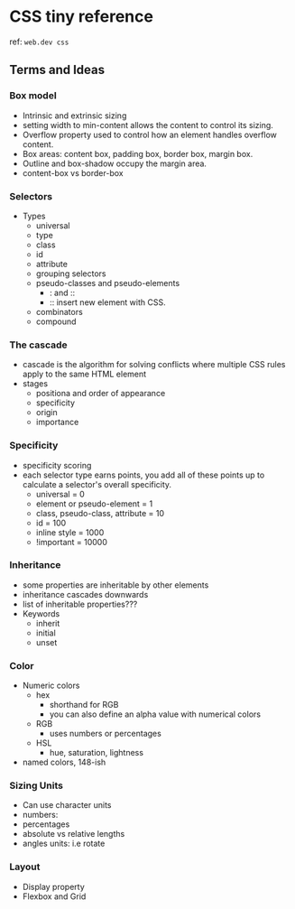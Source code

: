 # CSS tiny reference

ref: `web.dev css`

## Terms and Ideas

### Box model

- Intrinsic and extrinsic sizing
- setting width to min-content allows the content to control its sizing.
- Overflow property used to control how an element handles overflow content.
- Box areas: content box, padding box, border box, margin box.
- Outline and box-shadow occupy the margin area.
- content-box vs border-box

### Selectors

- Types
  - universal 
  - type
  - class
  - id
  - attribute
  - grouping selectors
  - pseudo-classes and pseudo-elements 
    - : and ::
    - :: insert new element with CSS.
  - combinators
  - compound 
  
### The cascade

- cascade is the algorithm for solving conflicts where multiple CSS rules apply to the same HTML element
- stages
  - positiona and order of appearance
  - specificity
  - origin
  - importance

### Specificity

- specificity scoring
- each selector type earns points, you add all of these points up to calculate a selector's overall specificity.
  - universal = 0
  - element or pseudo-element = 1
  - class, pseudo-class, attribute = 10
  - id = 100
  - inline style = 1000
  - !important  = 10000
  
### Inheritance

- some properties are inheritable by other elements
- inheritance cascades downwards
- list of inheritable properties???
- Keywords
  - inherit
  - initial
  - unset

### Color

- Numeric colors
  - hex
    - shorthand for RGB
    - you can also define an alpha value with numerical colors
  - RGB
    - uses numbers or percentages
  - HSL
    - hue, saturation, lightness
- named colors, 148-ish

### Sizing Units

- Can use character units
- numbers: 
- percentages
- absolute vs relative lengths
- angles units: i.e rotate

### Layout

- Display property
- Flexbox and Grid 
